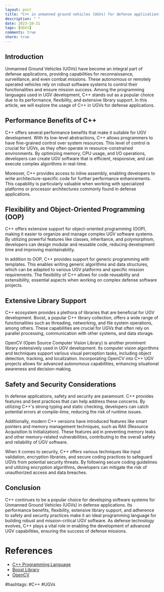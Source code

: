 ```yaml
---
layout: post
title: "C++ in unmanned ground vehicles (UGVs) for defense applications"
description: " "
date: 2023-10-31
tags: [UGVs]
comments: true
share: true
---
```


## Introduction

Unmanned Ground Vehicles (UGVs) have become an integral part of defense applications, providing capabilities for reconnaissance, surveillance, and even combat missions. These autonomous or remotely operated vehicles rely on robust software systems to control their functionalities and ensure mission success. Among the programming languages used in UGV development, C++ stands out as a popular choice due to its performance, flexibility, and extensive library support. In this article, we will explore the usage of C++ in UGVs for defense applications.

## Performance Benefits of C++

C++ offers several performance benefits that make it suitable for UGV development. With its low-level abstractions, C++ allows programmers to have fine-grained control over system resources. This level of control is crucial for UGVs, as they often operate in resource-constrained environments. By optimizing memory, CPU usage, and I/O operations, developers can create UGV software that is efficient, responsive, and can execute complex algorithms in real-time.

Moreover, C++ provides access to inline assembly, enabling developers to write architecture-specific code for further performance enhancements. This capability is particularly valuable when working with specialized platforms or processor architectures commonly found in defense applications.

## Flexibility and Object-Oriented Programming (OOP)

C++ offers extensive support for object-oriented programming (OOP), making it easier to organize and manage complex UGV software systems. By utilizing powerful features like classes, inheritance, and polymorphism, developers can design modular and reusable code, reducing development time and improving maintainability.

In addition to OOP, C++ provides support for generic programming with templates. This enables writing generic algorithms and data structures, which can be adapted to various UGV platforms and specific mission requirements. The flexibility of C++ allows for code reusability and extensibility, essential aspects when working on complex defense software projects.

## Extensive Library Support

C++ ecosystem provides a plethora of libraries that are beneficial for UGV development. Boost, a popular C++ library collection, offers a wide range of functionalities such as threading, networking, and file system operations, among others. These capabilities are crucial for UGVs that often rely on parallel processing, communication with other systems, and data storage.

OpenCV (Open Source Computer Vision Library) is another prominent library extensively used in UGV development. Its computer vision algorithms and techniques support various visual perception tasks, including object detection, tracking, and localization. Incorporating OpenCV into C++ UGV projects allows for advanced autonomous capabilities, enhancing situational awareness and decision-making.

## Safety and Security Considerations

In defense applications, safety and security are paramount. C++ provides features and best practices that can help address these concerns. By utilizing C++'s strong typing and static checking, developers can catch potential errors at compile-time, reducing the risk of runtime issues.

Additionally, modern C++ versions have introduced features like smart pointers and memory management techniques, such as RAII (Resource Acquisition Is Initialization). These features aid in preventing memory leaks and other memory-related vulnerabilities, contributing to the overall safety and reliability of UGV software.

When it comes to security, C++ offers various techniques like input validation, encryption libraries, and secure coding practices to safeguard UGVs from potential security threats. By following secure coding guidelines and utilizing encryption algorithms, developers can mitigate the risk of unauthorized access and data breaches.

## Conclusion

C++ continues to be a popular choice for developing software systems for Unmanned Ground Vehicles (UGVs) in defense applications. Its performance benefits, flexibility, extensive library support, and adherence to safety and security practices make it an ideal programming language for building robust and mission-critical UGV software. As defense technology evolves, C++ plays a vital role in enabling the development of advanced UGV capabilities, ensuring the success of defense missions.

# References

- [C++ Programming Language](https://www.cplusplus.com/)
- [Boost Library](https://www.boost.org/)
- [OpenCV](https://opencv.org/)

#hashtags: #C++ #UGVs
